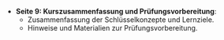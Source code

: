 - **Seite 9: Kurszusammenfassung und Prüfungsvorbereitung**:
    - Zusammenfassung der Schlüsselkonzepte und Lernziele.
    - Hinweise und Materialien zur Prüfungsvorbereitung.